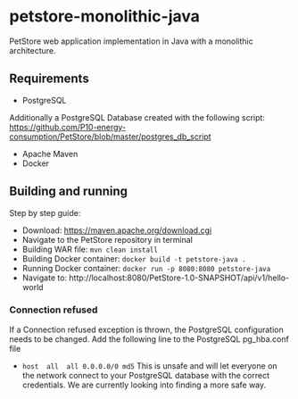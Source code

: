 # petstore-monolithic-java
PetStore web application implementation in Java with a monolithic architecture.

## Requirements
- PostgreSQL

Additionally a PostgreSQL Database created with the following script: https://github.com/P10-energy-consumption/PetStore/blob/master/postgres_db_script
- Apache Maven
- Docker

## Building and running
Step by step guide:
- Download: https://maven.apache.org/download.cgi
- Navigate to the PetStore repository in terminal
- Building WAR file: `mvn clean install`
- Building Docker container: `docker build -t petstore-java .`
- Running Docker container: `docker run -p 8080:8080 petstore-java`
- Navigate to: http://localhost:8080/PetStore-1.0-SNAPSHOT/api/v1/hello-world

### Connection refused
If a Connection refused exception is thrown, the PostgreSQL configuration needs to be changed. Add the following line to the PostgreSQL pg_hba.conf file
- `host  all  all 0.0.0.0/0 md5`
This is unsafe and will let everyone on the network connect to your PostgreSQL database with the correct credentials.
We are currently looking into finding a more safe way.